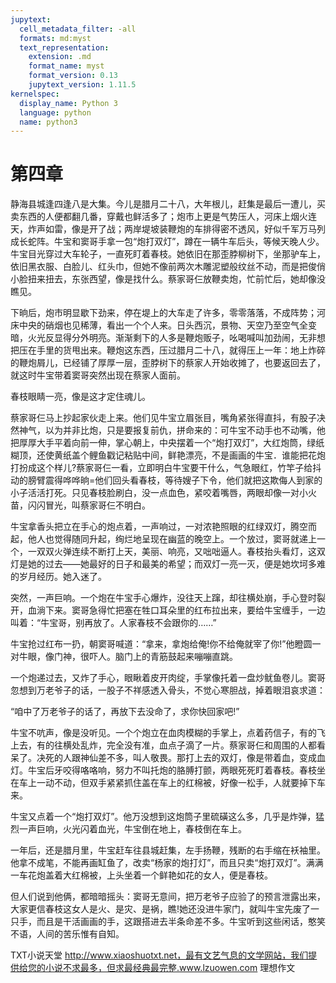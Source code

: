 ```yaml
---
jupytext:
  cell_metadata_filter: -all
  formats: md:myst
  text_representation:
    extension: .md
    format_name: myst
    format_version: 0.13
    jupytext_version: 1.11.5
kernelspec:
  display_name: Python 3
  language: python
  name: python3
---
```

# 第四章

静海县城逢四逢八是大集。今儿是腊月二十八，大年根儿，赶集是最后一遭儿，买卖东西的人便都翻几番，穿戴也鲜活多了；炮市上更是气势压人，河床上烟火连天，炸声如雷，像是开了战；两岸堤坡装鞭炮的车排得密不透风，好似千军万马列成长蛇阵。牛宝和窦哥手拿一包“炮打双灯”，蹲在一辆牛车后头，等候天晚人少。牛宝目光穿过大车轮子，一直死盯着春枝。她依旧在那歪脖柳树下，坐那驴车上，依旧黑衣服、白脸儿、红头巾，但她不像前两次木雕泥塑般纹丝不动，而是把俊俏小脸扭来扭去，东张西望，像是找什么。蔡家哥仨放鞭卖炮，忙前忙后，她却像没瞧见。

下晌后，炮市明显歇下劲来，停在堤上的大车走了许多，零零落落，不成阵势；河床中央的硝烟也见稀薄，看出一个个人来。日头西沉，景物、天空乃至空气全变暗，火光反显得分外明亮。渐渐剩下的人多是鞭炮贩子，吆喝喊叫加劲闹，无非想把压在手里的货甩出来。鞭炮这东西，压过腊月二十八，就得压上一年：地上炸碎的鞭炮屑儿，已经铺了厚厚一层，歪脖树下的蔡家人开始收摊了，也要返回去了，就这时牛宝带着窦哥突然出现在蔡家人面前。

春枝眼睛一亮，像是这才定住魂儿。

蔡家哥仨马上抄起家伙走上来。他们见牛宝立眉张目，嘴角紧张得直抖，有股子决然神气，以为并非比炮，只是要报复前仇，拼命来的：可牛宝不动手也不动嘴，他把厚厚大手平着向前一伸，掌心朝上，中央摆着一个“炮打双灯”，大红炮筒，绿纸糊顶，还使黄纸盖个鲤鱼戳记粘贴中间，鲜艳漂亮，不是画画的牛宝．谁能把花炮打扮成这个样儿?蔡家哥仨一看，立即明白牛宝要干什么，气急眼红，竹竿子给抖动的膀臂震得哗哗晌=他们回头看春枝，等待嫂子下令，他们就把这欺侮人到家的小子活活打死。只见春枝脸刷白，没一点血色，紧咬着嘴唇，两眼却像一对小火苗，闪闪冒光，叫蔡家哥仨不明白。

牛宝拿香头把立在手心的炮点着，一声响过，一对浓艳照眼的红绿双灯，腾空而起，他人也觉得随同升起，绚烂地呈现在幽蓝的晚空上。一个放过，窦哥就递上一个，一双双火弹连续不断打上天，美丽、响亮，又咄咄逼人。春枝抬头看灯，这双灯是她的过去——她最好的日子和最美的希望；而双灯一亮一灭，便是她坎坷多难的岁月经历。她入迷了。

突然，一声巨响。一个炮在牛宝手心爆炸，没往天上蹿，却往横处崩，手心登时裂开，血淌下来。窦哥急得忙把塞在牲口耳朵里的红布拉出来，要给牛宝缠手，一边叫着：“牛宝哥，别再放了。人家春枝不会跟你的……”

牛宝抢过红布一扔，朝窦哥喊道：“拿来，拿炮给俺!你不给俺就宰了你!”他瞪圆一对牛眼，像门神，很吓人。脑门上的青筋鼓起来嘣嘣直跳。

一个炮递过去，又炸了手心，眼瞅着皮开肉绽，手掌像托着一盘炒鱿鱼卷儿。窦哥忽想到万老爷子的话，一股子不祥感透入骨头，不觉心寒胆战，掉着眼泪哀求道：

“咱中了万老爷子的话了，再放下去没命了，求你快回家吧!”

牛宝不吭声，像是没听见。一个个炮立在血肉模糊的手掌上，点着药信子，有的飞上去，有的往横处乱炸，完全没有准，血点子滴了一片。蔡家哥仨和周围的人都看呆了。决死的人跟神仙差不多，叫人敬畏。那打上去的双灯，像是带着血，变成血灯。牛宝后牙咬得咯咯响，努力不叫托炮的胳膊打颤，两眼死死盯着春枝。春枝坐在车上一动不动，但双手紧紧抓住盖在车上的红棉被，好像一松手，人就要掉下车来。

牛宝又点着一个“炮打双灯”。他万没想到这炮筒子里硫磺这么多，几乎是炸弹，猛烈一声巨响，火光闪着血光，牛宝倒在地上，春枝倒在车上。

一年后，还是腊月里，牛宝赶车往县城赶集，左手扬鞭，残断的右手缩在袄袖里。他拿不成笔，不能再画缸鱼了，改卖“杨家的炮打灯”，而且只卖“炮打双灯”。满满一车花炮盖着大红棉被，上头坐着一个鲜艳如花的女人，便是春枝。

但人们说到他俩，都暗暗摇头：窦哥无意间，把万老爷子应验了的预言泄露出来，大家更信春枝这女人是火、是灾、是祸，瞧!她还没进牛家门，就叫牛宝先废了一只手，而且是干活画画的手，这跟搭进去半条命差不多。牛宝听到这些闲话，憨笑不语，人间的苦乐惟有自知。

TXT小说天堂  http://www.xiaoshuotxt.net，最有文艺气息的文学网站，我们提供给您的小说不求最多，但求最经典最完整.www.lzuowen.com 理想作文

